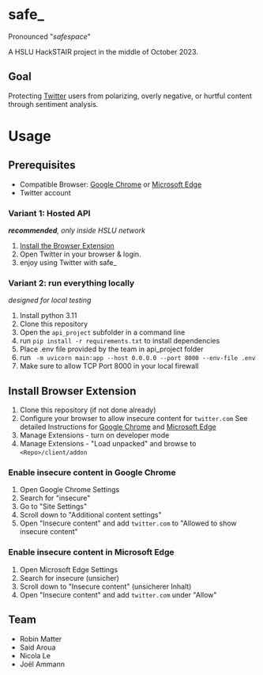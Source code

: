 # safe_
Pronounced "_safespace_"

A HSLU HackSTAIR project in the middle of October 2023.

## Goal
Protecting [Twitter](https://twitter.com) users from polarizing, overly negative, or hurtful content through sentiment analysis.

# Usage

## Prerequisites
- Compatible Browser: [Google Chrome](https://www.google.com/chrome/) or [Microsoft Edge](https://www.microsoft.com/en-us/edge/download)
- Twitter account

### Variant 1: Hosted API
_**recommended**, only inside HSLU network_

1. [Install the Browser Extension](#install-browser-extension)
2. Open Twitter in your browser & login.
3. enjoy using Twitter with safe_


### Variant 2: run everything locally
_designed for local testing_

1. Install python 3.11
2. Clone this repository
3. Open the `api_project` subfolder in a command line
4. run `pip install -r requirements.txt` to install dependencies
5. Place .env file provided by the team in api_project folder
6. run ` -m uvicorn main:app --host 0.0.0.0 --port 8000 --env-file .env`
7. Make sure to allow TCP Port 8000 in your local firewall

## Install Browser Extension
1. Clone this repository (if not done already)
2. Configure your browser to allow insecure content for `twitter.com`
See detailed Instructions for [Google Chrome](#enable-insecure-content-in-google-chrome) and [Microsoft Edge](#enable-insecure-content-in-microsoft-edge)
3. Manage Extensions - turn on developer mode
4. Manage Extensions - "Load unpacked" and browse to `<Repo>/client/addon`

### Enable insecure content in Google Chrome
1. Open Google Chrome Settings
2. Search for "insecure"
3. Go to "Site Settings"
4. Scroll down to "Additional content settings"
5. Open "Insecure content" and add `twitter.com` to "Allowed to show insecure content"

### Enable insecure content in Microsoft Edge
1. Open Microsoft Edge Settings
2. Search for insecure (unsicher)
3. Scroll down to "Insecure content" (unsicherer Inhalt)
4. Open "Insecure content" and add `twitter.com` under "Allow"

## Team
- Robin Matter
- Said Aroua
- Nicola Le
- Joël Ammann
